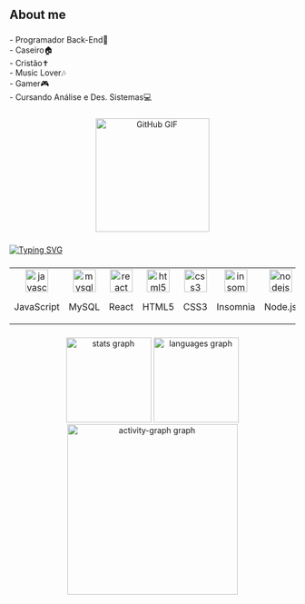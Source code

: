 <h2 align="left">About me</h2>

###

<p align="left">- Programador Back-End👾<br>- Caseiro🏠<br>- Cristão✝<br>- Music Lover🎶<br>- Gamer🎮<br>- Cursando Análise e Des. Sistemas💻</p>

###

<div align="center">
  <img src="https://media.giphy.com/media/UCQ5LookOT2ufbsGiT/giphy-downsized-large.gif" alt="GitHub GIF" style="height:200px;"/>
</div>

###

<a href="https://git.io/typing-svg"><img src="https://readme-typing-svg.demolab.com?font=Bona+Nova+SC&size=35&pause=1000&color=F73927&center=true&vCenter=true&height=66&lines=Programming+Fire..." alt="Typing SVG" /></a>

###

###

<div align="center">
  <table>
    <tr>
      <td align="center">
        <img src="https://cdn.jsdelivr.net/gh/devicons/devicon/icons/javascript/javascript-original.svg" height="40" alt="javascript logo" />
        <p>JavaScript</p>
      </td>
      <td align="center">
        <img src="https://cdn.jsdelivr.net/gh/devicons/devicon/icons/mysql/mysql-original.svg" height="40" alt="mysql logo" />
        <p>MySQL</p>
      </td>
      <td align="center">
        <img src="https://cdn.jsdelivr.net/gh/devicons/devicon/icons/react/react-original.svg" height="40" alt="react logo" />
        <p>React</p>
      </td>
      <td align="center">
        <img src="https://cdn.jsdelivr.net/gh/devicons/devicon/icons/html5/html5-original.svg" height="40" alt="html5 logo" />
        <p>HTML5</p>
      </td>
      <td align="center">
        <img src="https://cdn.jsdelivr.net/gh/devicons/devicon/icons/css3/css3-original.svg" height="40" alt="css3 logo" />
        <p>CSS3</p>
      </td>
      <td align="center">
        <img src="https://cdn.jsdelivr.net/gh/devicons/devicon@latest/icons/insomnia/insomnia-original.svg" height="40" alt="insomnia logo" />
        <p>Insomnia</p>
      </td>
      <td align="center">
        <img src="https://cdn.jsdelivr.net/gh/devicons/devicon/icons/nodejs/nodejs-original-wordmark.svg" height="40" alt="nodejs logo" />
        <p>Node.js</p>
      </td>
<td align="center">
          <img src="https://cdn.jsdelivr.net/gh/devicons/devicon@latest/icons/vscode/vscode-original.svg" />
        <p>Visual Code</p>
      </td>
      <td align="center">
        <img src="https://cdn.jsdelivr.net/gh/devicons/devicon@latest/icons/axios/axios-plain.svg" height="40" alt="axios logo" />
        <p>Axios</p>
      </td>
    </tr>
  </table>
</div>




###
<div align="center">
  <img src="https://github-readme-stats.vercel.app/api?username=Zuitow&hide_title=false&hide_rank=false&show_icons=true&include_all_commits=true&count_private=true&disable_animations=false&theme=aura&locale=en&hide_border=false&order=1&custom_title=Meus%20Status" height="150" alt="stats graph"  />
  <img src="https://github-readme-stats.vercel.app/api/top-langs?username=Zuitow&locale=en&hide_title=false&layout=compact&card_width=320&langs_count=4&theme=aura&hide_border=false&order=2" height="150" alt="languages graph"  />
  <img src="https://github-readme-activity-graph.vercel.app/graph?username=Zuitow&radius=16&theme=redical&area=true&order=5" height="300" alt="activity-graph graph"  />
</div>

###




